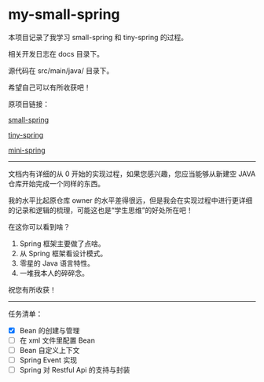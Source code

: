 # my-small-spring

本项目记录了我学习 small-spring 和 tiny-spring 的过程。

相关开发日志在 docs 目录下。

源代码在 src/main/java/ 目录下。

希望自己可以有所收获吧！

原项目链接：

[small-spring](https://github.com/fuzhengwei/small-spring)

[tiny-spring](https://github.com/code4craft/tiny-spring)

[mini-spring](https://github.com/DerekYRC/mini-spring?tab=readme-ov-file)

---

文档内有详细的从 0 开始的实现过程，如果您感兴趣，您应当能够从新建空 JAVA 仓库开始完成一个同样的东西。

我的水平比起原仓库 owner 的水平差得很远，但是我会在实现过程中进行更详细的记录和逻辑的梳理，可能这也是“学生思维”的好处所在吧！

在这你可以看到啥？

1. Spring 框架主要做了点啥。
2. 从 Spring 框架看设计模式。
3. 零星的 Java 语言特性。
4. 一堆我本人的碎碎念。 

祝您有所收获！

---

任务清单：

- [x] Bean 的创建与管理
- [ ] 在 xml 文件里配置 Bean
- [ ] Bean 自定义上下文
- [ ] Spring Event 实现
- [ ] Spring 对 Restful Api 的支持与封装
